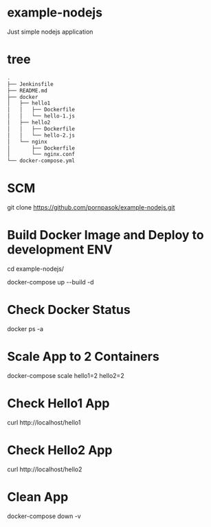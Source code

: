 # example-nodejs
Just simple nodejs application

# tree

```bash
.
├── Jenkinsfile
├── README.md
├── docker
│   ├── hello1
│   │   ├── Dockerfile
│   │   └── hello-1.js
│   ├── hello2
│   │   ├── Dockerfile
│   │   └── hello-2.js
│   └── nginx
│       ├── Dockerfile
│       └── nginx.conf
└── docker-compose.yml
```

# SCM 
git clone https://github.com/pornpasok/example-nodejs.git

# Build Docker Image and Deploy to development ENV
cd example-nodejs/

docker-compose up --build -d

# Check Docker Status
docker ps -a

# Scale App to 2 Containers
docker-compose scale hello1=2 hello2=2

# Check Hello1 App
curl http://localhost/hello1

# Check Hello2 App
curl http://localhost/hello2

# Clean App
docker-compose down -v

